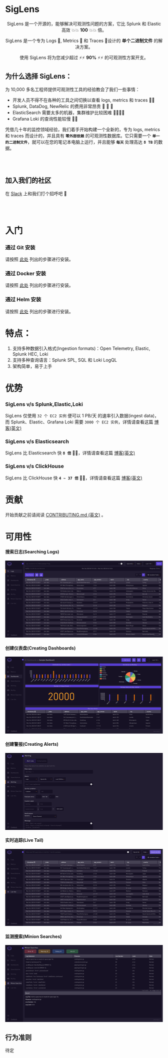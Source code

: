 # SigLens

<p align="center">


  <p align="center">SigLens 是一个开源的，能够解决可观测性问题的方案，它比 Splunk 和 Elastic 高效 💥💥 <b>100</b> 💥💥 倍。</p>
  <p align="center">SigLens 是一个专为 Logs 🎯, Metrics 🎯 和 Traces 🎯设计的 <b>单个二进制文件</b> 的解决方案。</p>
  <p align="center">使用 SigLens 将为您减少超过 ⚡⚡ <b>90%</b> ⚡⚡ 的可观测性方案开支。</p>

</p>

## 为什么选择 SigLens：
为 10,000 多名工程师提供可观测性工具的经验教会了我们一些事情：

- 开发人员不得不在各种的工具之间切换以查看 logs, metrics 和 traces 🏃💦 
- Splunk, DataDog, NewRelic 的费用非常昂贵 💸 💸 💸 
- ElasticSearch 需要太多的机器，集群维护比较困难 👩‍💻👩‍💻
- Grafana Loki 的查询性能较慢 🐌🐌

凭借几十年的监控领域经验，我们着手开始构建一个全新的，专为 logs, metrics 和 traces 而设计的，并且具有 **`零外部依赖`** 的可观测性数据库。它只需要一个 **`单一的二进制文件`**，就可以在您的笔记本电脑上运行，并且能够 **`每天`** 处理高达 **`8 TB`** 的数据。

<br /><br />

## 加入我们的社区
在 [Slack](https://www.siglens.com/slack) 上和我们打个招呼吧 👋

<br />
<br />

# 入门

### 通过 Git 安装
请按照 <a href="https://siglens.github.io/siglens-docs/installation/git" target="_blank">此处</a> 列出的步骤进行安装。

### 通过 Docker 安装
请按照 <a href="https://siglens.github.io/siglens-docs/installation/docker" target="_blank">此处</a> 列出的步骤进行安装。

### 通过 Helm 安装
请按照 <a href="https://siglens.github.io/siglens-docs/installation/helm" target="_blank">此处</a> 列出的步骤进行安装。
<br />

# 特点：

1. 支持多种数据引入格式(Ingestion formats)：Open Telemetry, Elastic, Splunk HEC, Loki
2. 支持多种查询语言：Splunk SPL, SQL 和 Loki LogQL
3. 架构简单，易于上手

# 优势

### SigLens v/s Splunk,Elastic,Loki

SigLens 仅使用 `32 个 EC2 实例` 便可以 1 PB/天 的速率引入数据(ingest data)，而 Splunk、Elastic、Grafana Loki 需要 `3000 个 EC2 实例`，详情请查看这篇 [博客(英文)](https://www.sigscalr.io/blog/petabyte-of-observability-data.html)

### SigLens v/s Elasticsearch

SigLens 比 Elasticsearch 快 **`8 倍`** 🚀🚀，详情请查看这篇 [博客(英文)](https://www.sigscalr.io/blog/sigscalr-vs-elasticsearch.html)

### SigLens v/s ClickHouse

SigLens 比 ClickHouse 快 **`4 ~ 37 倍`** 🚀🚀，详情请查看这篇 [博客(英文)](https://www.sigscalr.io/blog/sigscalr-vs-clickhouse.html)

# 贡献

开始贡献之前请阅读 [CONTRIBUTING.md (英文)](CONTRIBUTING.md) 。

# 可用性

#### 搜索日志(Searching Logs)

![Searching Logs](./static/assets/readme-assets/log-searching.png)

#### 创建仪表盘(Creating Dashboards)

![Creating Dashboards](./static/assets/readme-assets/dashboards.png)

#### 创建警报(Creating Alerts)

![Creating Alerts](./static/assets/readme-assets/alerting.png)

#### 实时追踪(Live Tail)

![Live Tail](./static/assets/readme-assets/live-tail.png)

#### 监测搜索(Minion Searches)

![Minion Searches](./static/assets/readme-assets/minion-searches.png)

## 行为准则

待定

